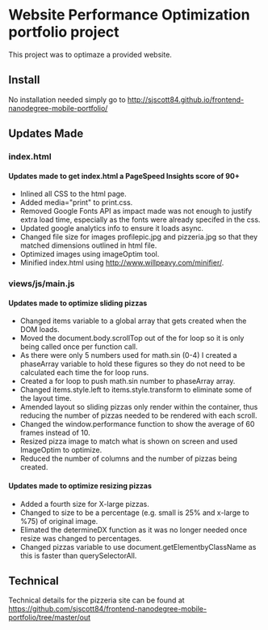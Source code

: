 # Website Performance Optimization portfolio project

This project was to optimaze a provided website.

## Install

No installation needed simply go to http://sjscott84.github.io/frontend-nanodegree-mobile-portfolio/

## Updates Made

### index.html

#### Updates made to get index.html a PageSpeed Insights score of 90+

* Inlined all CSS to the html page.
* Added media="print" to print.css.
* Removed Google Fonts API as impact made was not enough to justify extra load time, especially as the fonts were already specifed in the css.
* Updated google analytics info to ensure it loads async.
* Changed file size for images profilepic.jpg and pizzeria.jpg so that they matched dimensions outlined in html file.
* Optimized images using imageOptim tool.
* Minified index.html using http://www.willpeavy.com/minifier/.


### views/js/main.js

#### Updates made to optimize sliding pizzas

* Changed items variable to a global array that gets created when the DOM loads.
* Moved the document.body.scrollTop out of the for loop so it is only being called once per function call.
* As there were only 5 numbers used for math.sin (0-4) I created a phaseArray variable to hold these figures so they do not need to be calculated each time the for loop runs.
* Created a for loop to push math.sin number to phaseArray array.
* Changed items.style.left to items.style.transform to eliminate some of the layout time.
* Amended layout so sliding pizzas only render within the container, thus reducing the number of pizzas needed to be rendered with each scroll.
* Changed the window.performance function to show the average of 60 frames instead of 10.
* Resized pizza image to match what is shown on screen and used ImageOptim to optimize.
* Reduced the number of columns and the number of pizzas being created.

#### Updates made to optimize resizing pizzas

* Added a fourth size for X-large pizzas.
* Changed to size to be a percentage (e.g. small is 25% and x-large to %75) of original image.
* Elimated the determineDX function as it was no longer needed once resize was changed to percentages.
* Changed pizzas variable to use document.getElementbyClassName as this is faster than querySelectorAll.

## Technical

Technical details for the pizzeria site can be found at https://github.com/sjscott84/frontend-nanodegree-mobile-portfolio/tree/master/out
